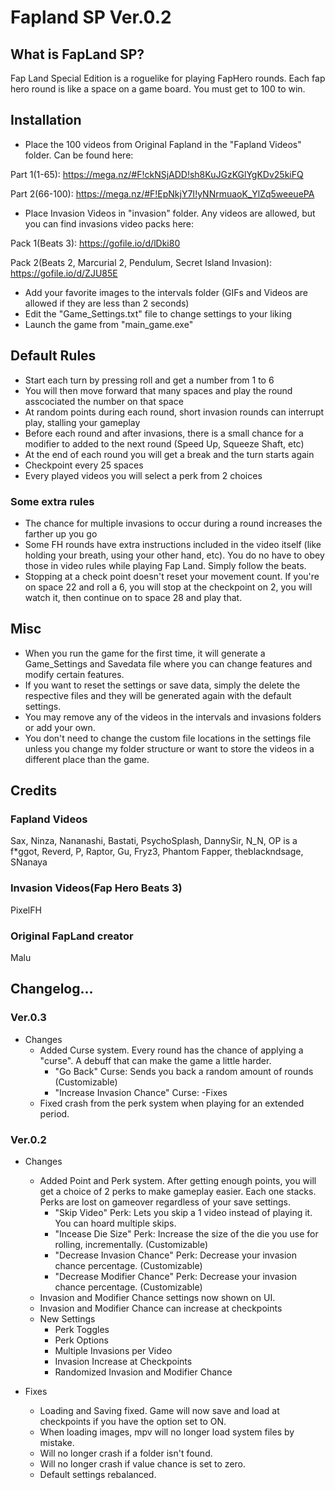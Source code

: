# Fapland SP Ver.0.2
## What is FapLand SP?
Fap Land Special Edition is a roguelike for playing FapHero rounds. 
Each fap hero round is like a space on a game board.
You must get to 100 to win.

## Installation
- Place the 100 videos from Original Fapland in the "Fapland Videos" folder. Can be found here:

Part 1(1-65): https://mega.nz/#F!ckNSjADD!sh8KuJGzKGlYgKDv25kiFQ

Part 2(66-100): https://mega.nz/#F!EpNkjY7I!yNNrmuaoK_YlZq5weeuePA

- Place Invasion Videos in "invasion" folder. Any videos are allowed, but you can find invasions video packs here:

Pack 1(Beats 3): https://gofile.io/d/lDki80

Pack 2(Beats 2, Marcurial 2, Pendulum, Secret Island Invasion): https://gofile.io/d/ZJU85E

- Add your favorite images to the intervals folder (GIFs and Videos are allowed if they are less than 2 seconds)
- Edit the "Game_Settings.txt" file to change settings to your liking
- Launch the game from "main_game.exe"

## Default Rules
- Start each turn by pressing roll and get a number from 1 to 6
- You will then move forward that many spaces and play the round asscociated the number on that space
- At random points during each round, short invasion rounds can interrupt play, stalling your gameplay
- Before each round and after invasions, there is a small chance for a modifier to added to the next round (Speed Up, Squeeze Shaft, etc)
- At the end of each round you will get a break and the turn starts again
- Checkpoint every 25 spaces
- Every played videos you will select a perk from 2 choices

### Some extra rules
- The chance for multiple invasions to occur during a round increases the farther up you go
- Some FH rounds have extra instructions included in the video itself (like holding your breath, using your other hand, etc). You do no have to obey those in video rules while playing Fap Land. Simply follow the beats. 
- Stopping at a check point doesn't reset your movement count. If you're on space 22 and roll a 6, you will stop at the checkpoint on 2, you will watch it, then continue on to space 28 and play that.

## Misc
- When you run the game for the first time, it will generate a Game_Settings and Savedata file where you can change features and modify certain features.
- If you want to reset the settings or save data, simply the delete the respective files and they will be generated again with the default settings.
- You may remove any of the videos in the intervals and invasions folders or add your own.
- You don't need to change the custom file locations in the settings file unless you change my folder structure or want to store the videos in a different place than the game.

## Credits
### Fapland Videos
Sax, Ninza, Nananashi, Bastati, PsychoSplash, DannySir, N_N, OP is a f*ggot, Reverd, P, Raptor, Gu, Fryz3, Phantom Fapper, theblackndsage, SNanaya

### Invasion Videos(Fap Hero Beats 3)
PixelFH

### Original FapLand creator
Malu

## Changelog...
### Ver.0.3
- Changes
  - Added Curse system. Every round has the chance of applying a "curse". A debuff that can make the game a little harder.
    - "Go Back" Curse: Sends you back a random amount of rounds (Customizable)
    - "Increase Invasion Chance" Curse:
-Fixes
  - Fixed crash from the perk system when playing for an extended period.
### Ver.0.2
- Changes
  - Added Point and Perk system. After getting enough points, you will get a choice of 2 perks to make gameplay easier. Each one stacks. Perks are lost on gameover regardless of your save settings.
    - "Skip Video" Perk: Lets you skip a 1 video instead of playing it. You can hoard multiple skips.
    - "Incease Die Size" Perk: Increase the size of the die you use for rolling, incrementally. (Customizable)
    - "Decrease Invasion Chance" Perk: Decrease your invasion chance percentage. (Customizable)
    - "Decrease Modifier Chance" Perk: Decrease your invasion chance percentage. (Customizable)
  - Invasion and Modifier Chance settings now shown on UI.
  - Invasion and Modifier Chance can increase at checkpoints
  - New Settings
    -  Perk Toggles
    -  Perk Options
    -  Multiple Invasions per Video
    -  Invasion Increase at Checkpoints
    -  Randomized Invasion and Modifier Chance
    
- Fixes
  - Loading and Saving fixed. Game will now save and load at checkpoints if you have the option set to ON.
  - When loading images, mpv will no longer load system files by mistake.
  - Will no longer crash if a folder isn't found.
  - Will no longer crash if value chance is set to zero.
  - Default settings rebalanced.

